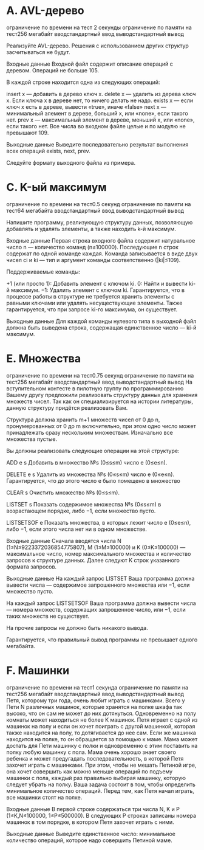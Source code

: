 # A. AVL-дерево
ограничение по времени на тест 2 секунды
ограничение по памяти на тест256 мегабайт
вводстандартный ввод
выводстандартный вывод


Реализуйте AVL-дерево. Решения с использованием других структур засчитываться не будут.

Входные данные
Входной файл содержит описание операций с деревом. Операций не больше 105.

В каждой строке находится одна из следующих операций:

insert x — добавить в дерево ключ x.
delete x — удалить из дерева ключ x. Если ключа x в дереве нет, то ничего делать не надо.
exists x — если ключ x есть в дереве, вывести «true», иначе «false»
next x — минимальный элемент в дереве, больший x, или «none», если такого нет.
prev x — максимальный элемент в дереве, меньший x, или «none», если такого нет.
Все числа во входном файле целые и по модулю не превышают 109.

Выходные данные
Выведите последовательно результат выполнения всех операций exists, next, prev.

Следуйте формату выходного файла из примера.

# C. K-ый максимум
ограничение по времени на тест0.5 секунд
ограничение по памяти на тест64 мегабайта
вводстандартный ввод
выводстандартный вывод

Напишите программу, реализующую структуру данных, позволяющую добавлять и удалять элементы, а также находить k-й максимум.

Входные данные
Первая строка входного файла содержит натуральное число n — количество команд (n≤100000). Последующие n строк содержат по одной команде каждая. Команда записывается в виде двух чисел ci и ki — тип и аргумент команды соответственно (|ki|≤109).

Поддерживаемые команды:

+1 (или просто 1): Добавить элемент с ключом ki.
   0: Найти и вывести ki-й максимум.
−1: Удалить элемент с ключом ki.
Гарантируется, что в процессе работы в структуре не требуется хранить элементы с равными ключами или удалять несуществующие элементы. Также гарантируется, что при запросе ki-го максимума, он существует.

Выходные данные
Для каждой команды нулевого типа в выходной файл должна быть выведена строка, содержащая единственное число — ki-й максимум.

# E. Множества
ограничение по времени на тест0.75 секунд
ограничение по памяти на тест256 мегабайт
вводстандартный ввод
выводстандартный вывод
На вступительном контесте в пилотную группу по программированию Вашему другу предложили реализовать структуру данных для хранения множеств чисел. Так как он специализируется на истории литературы, данную структуру придётся реализовать Вам.

Структура должна хранить m+1 множеств чисел от 0 до n, пронумерованных от 0 до m включительно, при этом одно число может принадлежать сразу нескольким множествам. Изначально все множества пустые.

Вы должны реализовать следующие операции на этой структуре:

ADD e s
Добавить в множество №s (0≤s≤m) число e (0≤e≤n).

DELETE e s
Удалить из множества №s (0≤s≤m) число e (0≤e≤n). Гарантируется, что до этого число e было помещено в множество

CLEAR s
Очистить множество №s (0≤s≤m).

LISTSET s
Показать содержимое множества №s (0≤s≤m) в возрастающем порядке, либо −1, если множество пусто.

LISTSETSOF e
Показать множества, в которых лежит число e (0≤e≤n), либо −1, если этого числа нет ни в одном множестве.

Входные данные
Сначала вводятся числа N (1≤N≤9223372036854775807), M (1≤M≤100000) и K (0≤K≤100000)  — максимальное число, номер максимального множества и количество запросов к структуре данных. Далее следуют K строк указанного формата запросов.

Выходные данные
На каждый запрос LISTSET Ваша программа должна вывести числа  — содержимое запрошенного множества или −1, если множество пусто.

На каждый запрос LISTSETSOF Ваша программа должна вывести числа  — номера множеств, содержащих запрошенное число, или −1, если таких множеств не существует.

На прочие запросы не должно быть никакого вывода.

Гарантируется, что правильный вывод программы не превышает одного мегабайта.

# F. Машинки
ограничение по времени на тест1 секунда
ограничение по памяти на тест256 мегабайт
вводстандартный ввод
выводстандартный вывод
Петя, которому три года, очень любит играть с машинками. Всего у Пети N различных машинок, которые хранятся на полке шкафа так высоко, что он сам не может до них дотянуться. Одновременно на полу комнаты может находиться не более K машинок. Петя играет с одной из машинок на полу и если он хочет поиграть с другой машинкой, которая также находится на полу, то дотягивается до нее сам. Если же машинка находится на полке, то он обращается за помощью к маме. Мама может достать для Пети машинку с полки и одновременно с этим поставить на полку любую машинку с пола. Мама очень хорошо знает своего ребенка и может предугадать последовательность, в которой Петя захочет играть с машинками. При этом, чтобы не мешать Петиной игре, она хочет совершить как можно меньше операций по подъему машинки с пола, каждый раз правильно выбирая машинку, которую следует убрать на полку. Ваша задача состоит в том, чтобы определить минимальное количество операций. Перед тем, как Петя начал играть, все машинки стоят на полке.

Входные данные
В первой строке содержаться три числа N, K и P (1≤K,N≤100000, 1≤P≤500000). В следующих P строках записаны номера машинок в том порядке, в котором Петя захочет играть с ними.

Выходные данные
Выведите единственное число: минимальное количество операций, которое надо совершить Петиной маме.
